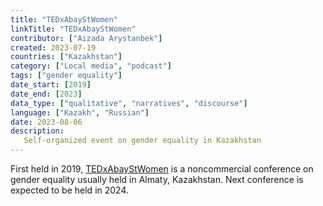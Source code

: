 ```yaml
---
title: "TEDxAbayStWomen"
linkTitle: "TEDxAbayStWomen"
contributor: ["Aizada Arystanbek"]
created: 2023-07-19
countries: ["Kazakhstan"]
category: ["Local media", "podcast"]
tags: ["gender equality"]
date_start: [2019]
date_end: [2023]
data_type: ["qualitative", "narratives", "discourse"]
language: ["Kazakh", "Russian"]
date: 2023-08-06
description:
   Self-organized event on gender equality in Kazakhstan
---
```


First held in 2019, [TEDxAbayStWomen](https://www.instagram.com/tedxabaystwomen/) is a noncommercial conference on gender equality usually held in Almaty, Kazakhstan. Next conference is expected to be held in 2024.
